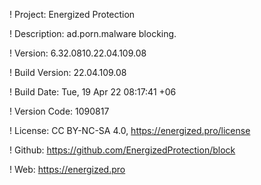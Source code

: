 ! Project: Energized Protection

! Description: ad.porn.malware blocking.

! Version: 6.32.0810.22.04.109.08

! Build Version: 22.04.109.08

! Build Date: Tue, 19 Apr 22 08:17:41 +06

! Version Code: 1090817

! License: CC BY-NC-SA 4.0, https://energized.pro/license

! Github: https://github.com/EnergizedProtection/block

! Web: https://energized.pro
